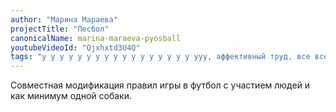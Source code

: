```yaml
---
author: "Марина Мараева"
projectTitle: "Песбол"
canonicalName: marina-maraeva-pyosball
youtubeVideoId: "Qjxhxtd3U4Q"
tags: "у у у у у у у у у у у у у у у у у ууу, аффективный труд, все всем, путь стоп, рассеянная коллективность, спонтанная низовая альтернатива, спортивный интерес, санаторий, протоколы самоорганизации"
---
```

Совместная модификация правил игры в футбол с участием людей и как минимум одной собаки.

